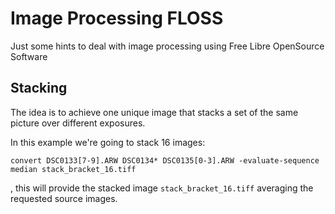 # Image Processing FLOSS

Just some hints to deal with image processing using Free Libre OpenSource Software



## Stacking

The idea is to achieve one unique image that stacks a set of the same picture over different exposures.

In this example we're going to stack 16 images:

```
convert DSC0133[7-9].ARW DSC0134* DSC0135[0-3].ARW -evaluate-sequence median stack_bracket_16.tiff
```
, this will provide the stacked image `stack_bracket_16.tiff` averaging the requested source images.
